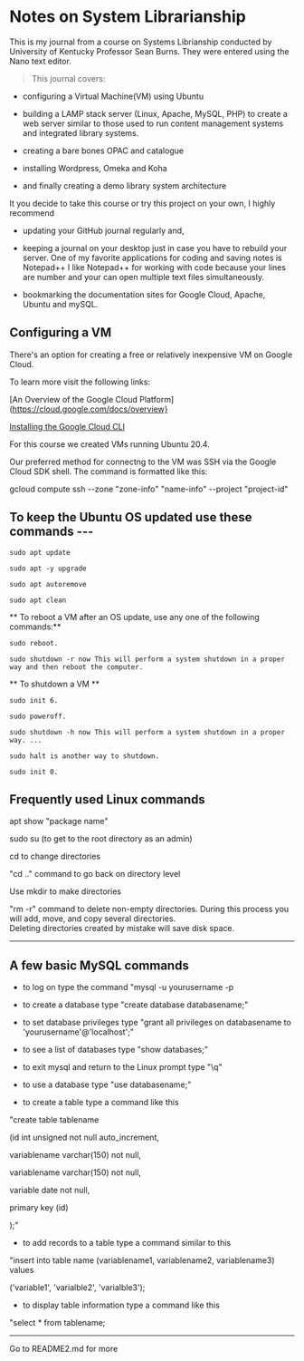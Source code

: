 # Notes on System Librarianship

This is my journal from a course on Systems Librianship conducted by University of Kentucky Professor Sean Burns. 
They were entered using the Nano text editor.

>This journal covers:

- configuring  a Virtual Machine(VM) using Ubuntu

- building a LAMP stack server (Linux, Apache, MySQL, PHP) to create a web server similar to those used to run content management systems and integrated library systems. 

- creating a bare bones OPAC and catalogue

- installing Wordpress, Omeka and Koha

- and finally creating a demo library system architecture  


It you decide to take this course or try this project on your own, I highly recommend 

- updating your GitHub journal regularly and, 

- keeping a journal on your desktop just in case you have to rebuild your server. One of my favorite applications
 for coding and saving notes is Notepad++   I like Notepad++ for working with code because your lines are number 
and your can open multiple text files simultaneously.

- bookmarking the documentation sites for Google Cloud, Apache, Ubuntu and mySQL.


## Configuring a VM 

There's an option for creating a free or relatively inexpensive VM on Google Cloud.

To learn more visit the following links:

[An Overview of the Google Cloud Platform](https://cloud.google.com/docs/overview}

[Installing the Google Cloud CLI]( https://cloud.google.com/sdk/docs/install-sdk)

For this course we created VMs running Ubuntu 20.4.  

Our preferred method for connectng to the VM was SSH via the Google Cloud SDK shell. The command is formatted like this:

gcloud compute ssh --zone "zone-info" "name-info" --project "project-id"
   

## To keep the Ubuntu OS updated use these commands ---

	sudo apt update

	sudo apt -y upgrade

	sudo apt autoremove

	sudo apt clean  


** To reboot a VM after an OS update, use any one of the following commands:**

    sudo reboot.

    sudo shutdown -r now This will perform a system shutdown in a proper way and then reboot the computer.
	
** To shutdown a VM ** 

    sudo init 6.

    sudo poweroff.

    sudo shutdown -h now This will perform a system shutdown in a proper way. ...

    sudo halt is another way to shutdown.

    sudo init 0.


## Frequently used Linux commands


apt show "package name"

sudo su (to get to the root directory as an admin)

cd to change directories

"cd .." command to go back on directory level

Use mkdir to make directories 

"rm -r" command to delete non-empty directories. During this process you will add, move, and copy several directories.  
Deleting directories created by mistake will save disk space. 
 
----------------------------

 
## A few basic MySQL commands

- to log on type the command "mysql -u yourusername -p

- to create a database type "create database databasename;"

- to set database privileges type "grant all privileges on databasename to 'yourusername'@'localhost';"

- to see a list of databases type "show databases;"

- to exit mysql and return to the Linux prompt type "\q"

- to use a database type "use databasename;"

- to create a table type a command like this
 
"create table tablename

(id int unsigned not null auto_increment, 

variablename varchar(150) not null,

variablename varchar(150) not null, 

variable date not null,

primary key (id)

);"

- to add records to a table type a command similar to this 

"insert into table name (variablename1, variablename2, variablename3) values

('variable1', 'varialble2', 'varialble3');

- to display table information type a command like this

"select * from tablename;
 

---

Go to README2.md for more 
